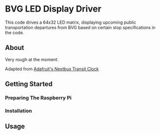 # BVG LED Display Driver

This code drives a 64x32 LED matrix, displaying upcoming public transportation departures 
from BVG based on certain stop specifications in the code.

## About

Very rough at the moment.

Adapted from [Adafruit's Nextbus Transit Clock](https://learn.adafruit.com/nextbus-transit-clock-for-raspberry-pi)

## Getting Started

### Preparing The Raspberry Pi

### Installation

## Usage


